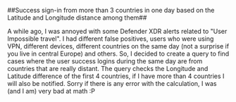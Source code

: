##Success sign-in from more than 3 countries in one day based on the Latitude and Longitude distance among them##

A while ago, I was annoyed with some Defender XDR alerts related to "User Impossible travel". I had different false positives,
users who were using VPN, different devices, different countries on the same day (not a surprise if you live in central Europe)
and others. So, I decided to create a query to find cases where the user success logins during the same day are from countries 
that are really distant.
The query checks the Longitude and Latitude difference of the first 4 countries, if I have more than 4 countries I will also be
notified. Sorry if there is any error with the calculation, I was (and I am) very bad at math :P 

